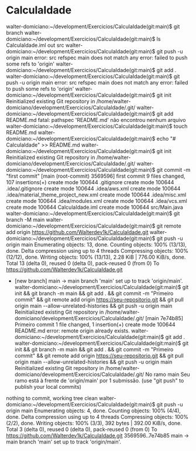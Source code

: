 # CalculaIdade

walter-domiciano:~/development/Exercicios/CalculaIdade(git:main)$ git branch 
walter-domiciano:~/development/Exercicios/CalculaIdade(git:main)$ ls
CalculaIdade.iml  out  src
walter-domiciano:~/development/Exercicios/CalculaIdade(git:main)$ git push -u origin main
error: src refspec main does not match any
error: failed to push some refs to 'origin'
walter-domiciano:~/development/Exercicios/CalculaIdade(git:main)$ git add .
walter-domiciano:~/development/Exercicios/CalculaIdade(git:main)$ git push -u origin main
error: src refspec main does not match any
error: failed to push some refs to 'origin'
walter-domiciano:~/development/Exercicios/CalculaIdade(git:main)$ git init
Reinitialized existing Git repository in /home/walter-domiciano/development/Exercicios/CalculaIdade/.git/
walter-domiciano:~/development/Exercicios/CalculaIdade(git:main)$ git add README.md
fatal: pathspec 'README.md' não encontrou nenhum arquivo
walter-domiciano:~/development/Exercicios/CalculaIdade(git:main)$ touch README.md
walter-domiciano:~/development/Exercicios/CalculaIdade(git:main)$ echo "# CalculaIdade" >> README.md
walter-domiciano:~/development/Exercicios/CalculaIdade(git:main)$ git init
Reinitialized existing Git repository in /home/walter-domiciano/development/Exercicios/CalculaIdade/.git/
walter-domiciano:~/development/Exercicios/CalculaIdade(git:main)$ git commit -m "first commit"
[main (root-commit) 3569596] first commit
 9 files changed, 107 insertions(+)
 create mode 100644 .gitignore
 create mode 100644 .idea/.gitignore
 create mode 100644 .idea/aws.xml
 create mode 100644 .idea/material_theme_project_new.xml
 create mode 100644 .idea/misc.xml
 create mode 100644 .idea/modules.xml
 create mode 100644 .idea/vcs.xml
 create mode 100644 CalculaIdade.iml
 create mode 100644 src/Main.java
walter-domiciano:~/development/Exercicios/CalculaIdade(git:main)$ git branch -M main
walter-domiciano:~/development/Exercicios/CalculaIdade(git:main)$ git remote add origin https://github.com/Walterdev1k/CalculaIdade.git
walter-domiciano:~/development/Exercicios/CalculaIdade(git:main)$ git push -u origin main
Enumerating objects: 13, done.
Counting objects: 100% (13/13), done.
Delta compression using up to 4 threads
Compressing objects: 100% (12/12), done.
Writing objects: 100% (13/13), 2.28 KiB | 776.00 KiB/s, done.
Total 13 (delta 0), reused 0 (delta 0), pack-reused 0 (from 0)
To https://github.com/Walterdev1k/CalculaIdade.git
 * [new branch]      main -> main
branch 'main' set up to track 'origin/main'.
walter-domiciano:~/development/Exercicios/CalculaIdade(git:main)$ git init && git branch -m main && git add . && git commit -m "Primeiro commit" && git remote add origin https://seu-repositorio.git && git pull origin main --allow-unrelated-histories && git push -u origin main
Reinitialized existing Git repository in /home/walter-domiciano/development/Exercicios/CalculaIdade/.git/
[main 7e74b85] Primeiro commit
 1 file changed, 1 insertion(+)
 create mode 100644 README.md
error: remote origin already exists.
walter-domiciano:~/development/Exercicios/CalculaIdade(git:main)$ git add .
walter-domiciano:~/development/Exercicios/CalculaIdade(git:main)$ git init && git branch -m main && git add . && git commit -m "Primeiro commit" && git remote add origin https://seu-repositorio.git && git pull origin main --allow-unrelated-histories && git push -u origin main
Reinitialized existing Git repository in /home/walter-domiciano/development/Exercicios/CalculaIdade/.git/
No ramo main
Seu ramo está à frente de 'origin/main' por 1 submissão.
  (use "git push" to publish your local commits)

nothing to commit, working tree clean
walter-domiciano:~/development/Exercicios/CalculaIdade(git:main)$ git push -u origin main
Enumerating objects: 4, done.
Counting objects: 100% (4/4), done.
Delta compression using up to 4 threads
Compressing objects: 100% (2/2), done.
Writing objects: 100% (3/3), 392 bytes | 392.00 KiB/s, done.
Total 3 (delta 0), reused 0 (delta 0), pack-reused 0 (from 0)
To https://github.com/Walterdev1k/CalculaIdade.git
   3569596..7e74b85  main -> main
branch 'main' set up to track 'origin/main'.
